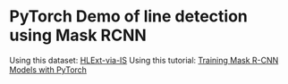 # PyTorch Demo of line detection using Mask RCNN

Using this dataset: [HLExt-via-IS](https://github.com/AdeelaIslam/HLExt-via-IS)
Using this tutorial: [Training Mask R-CNN Models with PyTorch](https://christianjmills.com/posts/pytorch-train-mask-rcnn-tutorial/)
